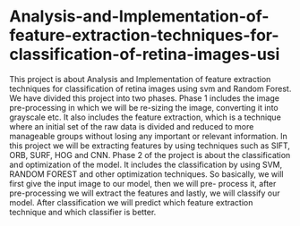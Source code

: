 # Analysis-and-Implementation-of-feature-extraction-techniques-for-classification-of-retina-images-usi
This project is about Analysis and Implementation of feature extraction techniques for classification of retina images using svm and Random Forest. We have divided this project into two phases.  Phase 1 includes the image pre-processing in which we will be re-sizing the image, converting it into grayscale etc. It also includes the feature extraction, which is a technique where an initial set of the raw data is divided and reduced to more manageable groups without losing any important or relevant information. In this project we will be extracting features by using techniques such as SIFT, ORB, SURF, HOG and CNN. Phase 2 of the project is about the classification and optimization of the model. It includes the classification by using SVM, RANDOM FOREST and other optimization techniques. So basically, we will first give the input image to our model, then we will pre- process it, after pre-processing we will extract the features and lastly, we will classify our model. After classification we will predict which feature extraction technique and which classifier is better. 
